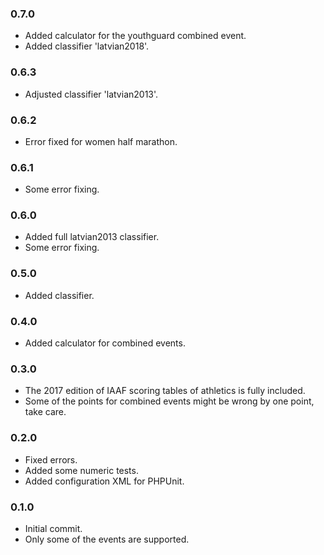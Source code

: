 ### 0.7.0
 - Added calculator for the youthguard combined event.
 - Added classifier 'latvian2018'.
 
 ### 0.6.3
 - Adjusted classifier 'latvian2013'.

### 0.6.2
 - Error fixed for women half marathon.

### 0.6.1
 - Some error fixing.

### 0.6.0
 - Added full latvian2013 classifier.
 - Some error fixing.

### 0.5.0
 - Added classifier.
 
### 0.4.0
 - Added calculator for combined events.

### 0.3.0
 - The 2017 edition of IAAF scoring tables of athletics is fully included.
 - Some of the points for combined events might be wrong by one point, take care.
 
### 0.2.0
 - Fixed errors.
 - Added some numeric tests.
 - Added configuration XML for PHPUnit.

### 0.1.0
 - Initial commit.
 - Only some of the events are supported.
